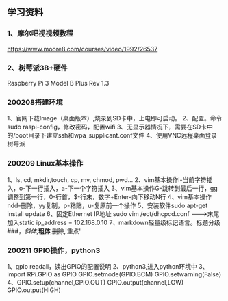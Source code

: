 ## 学习资料
### 1、摩尔吧视视频教程
https://www.moore8.com/courses/video/1992/26537
### 2、树莓派3B+硬件
Raspberry Pi 3 Model B Plus Rev 1.3

### 200208搭建环境
1、官网下载Image（桌面版本）,烧录到SD卡中，上电即可启动。
2、配置。命令sudo raspi-config，修改密码，配置wifi
3、无显示器情况下，需要在SD卡中的/boot目录下建立ssh和wpa_supplicant.conf文件
4、使用VNC远程桌面登录树莓派
### 200209 Linux基本操作
1、ls, cd, mkdir,touch, cp, mv, chmod, pwd...
2、vim基本操作i-当前字符插入，o-下一行插入，a-下一个字符插入
3、vim基本操作G-跳转到最后一行，gg调整到第一行，0-行首，$-行末，数字+Enter-向下移动N行
4、vim基本操作ndd-删除，yy复制，p-粘贴，u-复原前一个操作
5、安装软件sudo apt-get install update
6、固定Ethernet IP地址 sudo vim /ect/dhcpcd.conf --->末尾加入static ip_address = 102.168.0.10
7、markdown轻量级标记语言。标题分级###，*斜体*,**粗体**,~~删除~~,'重点'
### 200211 GPIO操作，python3
1、gpio readall，读出GPIO的配置说明
2、python3,进入python环境中
3、import RPi.GPIO as GPIO   GPIO.setmode(GPIO.BCM)   GPIO.setwarning(False)
4、GPIO.setup(channel,GPIO.OUT)   GPIO.output(channel,LOW)  GPIO.output(HIGH)


